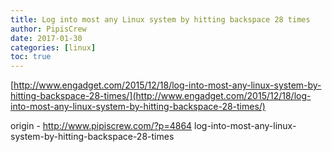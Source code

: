 ```yaml
---
title: Log into most any Linux system by hitting backspace 28 times
author: PipisCrew
date: 2017-01-30
categories: [linux]
toc: true
---
```


[http://www.engadget.com/2015/12/18/log-into-most-any-linux-system-by-hitting-backspace-28-times/](http://www.engadget.com/2015/12/18/log-into-most-any-linux-system-by-hitting-backspace-28-times/)

origin - http://www.pipiscrew.com/?p=4864 log-into-most-any-linux-system-by-hitting-backspace-28-times